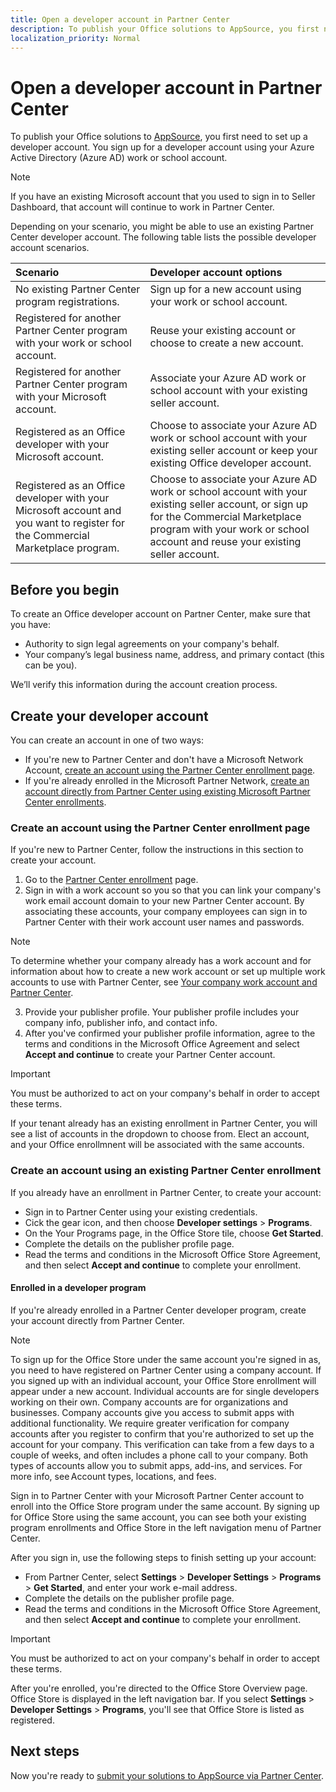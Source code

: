 ```yaml
---
title: Open a developer account in Partner Center
description: To publish your Office solutions to AppSource, you first need to set up a developer account.
localization_priority: Normal
---
```


# Open a developer account in Partner Center

To publish your Office solutions to [AppSource](https://appsource.microsoft.com), you first need to set up a developer account. You sign up for a developer account using your Azure Active Directory (Azure AD) work or school account.

> [!NOTE]
> If you have an existing Microsoft account that you used to sign in to Seller Dashboard, that account will continue to work in Partner Center.

Depending on your scenario, you might be able to use an existing Partner Center developer account. The following table lists the possible developer account scenarios.

|**Scenario**|**Developer account options**|
|:-----------|:-----------------|
|No existing Partner Center program registrations.|Sign up for a new account using your work or school account.|
|Registered for another Partner Center program with your work or school account.|Reuse your existing account or choose to create a new account.|
|Registered for another Partner Center program with your Microsoft account.|Associate your Azure AD work or school account with your existing seller account.|
|Registered as an Office developer with your Microsoft account.|Choose to associate your Azure AD work or school account with your existing seller account or keep your existing Office developer account.|
|Registered as an Office developer with your Microsoft account and you want to register for the Commercial Marketplace program.|Choose to associate your Azure AD work or school account with your existing seller account, or sign up for the Commercial Marketplace program with your work or school account and reuse your existing seller account.|

## Before you begin

To create an Office developer account on Partner Center, make sure that you have:

- Authority to sign legal agreements on your company's behalf.
- Your company’s legal business name, address, and primary contact (this can be you).

We’ll verify this information during the account creation process.

## Create your developer account
You can create an account in one of two ways:

- If you're new to Partner Center and don't have a Microsoft Network Account, [create an account using the Partner Center enrollment page](#create-an-account-using-the-partner-center-enrollment-page).
- If you're already enrolled in the Microsoft Partner Network, [create an account directly from Partner Center using existing Microsoft Partner Center enrollments]().

### Create an account using the Partner Center enrollment page
If you're new to Partner Center, follow the instructions in this section to create your account. 

1. Go to the [Partner Center enrollment](https://partner.microsoft.com/en-us/dashboard/account/v3/enrollment/introduction/office) page.
2. Sign in with a work account so you so that you can link your company's work email account domain to your new Partner Center account. By associating these accounts, your company employees can sign in to Partner Center with their work account user names and passwords.

  > [!NOTE]
  > To determine whether your company already has a work account and for information about how to create a new work account or set up multiple work accounts to use with Partner Center, see [Your company work account and Partner Center](https://docs.microsoft.com//azure/marketplace/partner-center-portal/company-work-accounts).

3. Provide your publisher profile. Your publisher profile includes your company info, publisher info, and contact info.
4. After you've confirmed your publisher profile information, agree to the terms and conditions in the Microsoft Office Agreement and select **Accept and continue** to create your Partner Center account.

> [!IMPORTANT]
> You must be authorized to act on your company's behalf in order to accept these terms.

If your tenant already has an existing enrollment in Partner Center, you will see a list of accounts in the dropdown to choose from. Elect an account, and your Office enrollmnent will be associated with the same accounts.

### Create an account using an existing Partner Center enrollment
If you already have an enrollment in Partner Center, to create your account:

- Sign in to Partner Center using your existing credentials.
- Cick the gear icon, and then choose **Developer settings** > **Programs**.
- On the Your Programs page, in the Office Store tile, choose **Get Started**.
- Complete the details on the publisher profile page.
- Read the terms and conditions in the Microsoft Office Store Agreement, and then select **Accept and continue** to complete your enrollment.

#### Enrolled in a developer program
If you're already enrolled in a Partner Center developer program, create your account directly from Partner Center.

> [!NOTE]
> To sign up for the Office Store under the same account you're signed in as, you need to have registered on Partner Center using a company account. If you signed up with an individual account, your Office Store enrollment will appear under a new account.
> Individual accounts are for single developers working on their own. Company accounts are for organizations and businesses. Company accounts give you access to submit apps with additional functionality. We require greater verification for company accounts after you register to confirm that you're authorized to set up the account for your company. This verification can take from a few days to a couple of weeks, and often includes a phone call to your company. Both types of accounts allow you to submit apps, add-ins, and services. For more info, see Account types, locations, and fees.

Sign in to Partner Center with your Microsoft Partner Center account to enroll into the Office Store program under the same account. By signing up for Office Store using the same account, you can see both your existing program enrollments and Office Store in the left navigation menu of Partner Center.

After you sign in, use the following steps to finish setting up your account:

- From Partner Center, select **Settings** > **Developer Settings** > **Programs** > **Get Started**, and enter your work e-mail address.
- Complete the details on the publisher profile page.
- Read the terms and conditions in the Microsoft Office Store Agreement, and then select **Accept and continue** to complete your enrollment.

> [!IMPORTANT]
> You must be authorized to act on your company's behalf in order to accept these terms.

After you're enrolled, you're directed to the Office Store Overview page. Office Store is displayed in the left navigation bar. If you select **Settings** > **Developer Settings** > **Programs**, you'll see that Office Store is listed as registered.

## Next steps
Now you're ready to [submit your solutions to AppSource via Partner Center](use-partner-center-to-submit-to-appsource.md).


